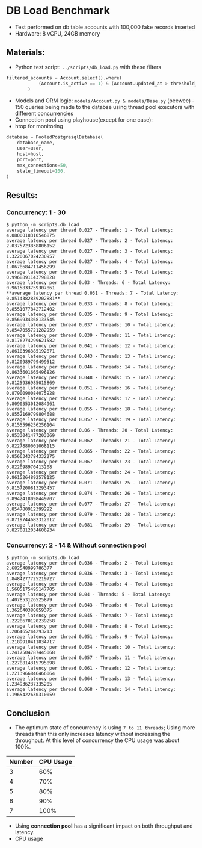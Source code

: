 # DB Load Benchmark

- Test performed on db table accounts with 100,000 fake records inserted
- Hardware: 8 vCPU, 24GB memory

## Materials:

- Python test script: `../scripts/db_load.py` with these filters

```py
filtered_accounts = Account.select().where(
            (Account.is_active == 1) & (Account.updated_at > threshold_date)
        )
```

- Models and ORM logic: `models/Account.py & models/Base.py` (peewee) - 150 queries being made to the databse using thread pool executors with different concurrencies
- Connection pool using playhouse(except for one case):
- htop for monitoring 
```py
database = PooledPostgresqlDatabase(
    database_name,
    user=user,
    host=host,
    port=port,
    max_connections=50,
    stale_timeout=100,
)
```

## Results:

### Concurrency: 1 - 30

```
$ python -m scripts.db_load
average latency per thread 0.027 - Threads: 1 - Total Latency: 4.0800018310546875
average latency per thread 0.027 - Threads: 2 - Total Latency: 2.0375723838806152
average latency per thread 0.027 - Threads: 3 - Total Latency: 1.3220067024230957
average latency per thread 0.027 - Threads: 4 - Total Latency: 1.0678684711456299
average latency per thread 0.028 - Threads: 5 - Total Latency: 0.9968891143798828
average latency per thread 0.03 - Threads: 6 - Total Latency: 0.9615833759307861
**average latency per thread 0.031 - Threads: 7 - Total Latency: 0.8514382839202881**
average latency per thread 0.033 - Threads: 8 - Total Latency: 0.8551077842712402
average latency per thread 0.035 - Threads: 9 - Total Latency: 0.8569934368133545
average latency per thread 0.037 - Threads: 10 - Total Latency: 0.8547055721282959
average latency per thread 0.039 - Threads: 11 - Total Latency: 0.8176274299621582
average latency per thread 0.041 - Threads: 12 - Total Latency: 0.8610396385192871
average latency per thread 0.043 - Threads: 13 - Total Latency: 0.8120989799499512
average latency per thread 0.046 - Threads: 14 - Total Latency: 0.8633601665496826
average latency per thread 0.048 - Threads: 15 - Total Latency: 0.8125936985015869
average latency per thread 0.051 - Threads: 16 - Total Latency: 0.8790090084075928
average latency per thread 0.053 - Threads: 17 - Total Latency: 0.8090353012084961
average latency per thread 0.055 - Threads: 18 - Total Latency: 0.8552169799804688
average latency per thread 0.057 - Threads: 19 - Total Latency: 0.8155596256256104
average latency per thread 0.06 - Threads: 20 - Total Latency: 0.8533041477203369
average latency per thread 0.062 - Threads: 21 - Total Latency: 0.8227880001068115
average latency per thread 0.065 - Threads: 22 - Total Latency: 0.8566343784332275
average latency per thread 0.067 - Threads: 23 - Total Latency: 0.822098970413208
average latency per thread 0.069 - Threads: 24 - Total Latency: 0.8615264892578125
average latency per thread 0.071 - Threads: 25 - Total Latency: 0.8157200813293457
average latency per thread 0.074 - Threads: 26 - Total Latency: 0.8942418098449707
average latency per thread 0.077 - Threads: 27 - Total Latency: 0.854780912399292
average latency per thread 0.079 - Threads: 28 - Total Latency: 0.8719744682312012
average latency per thread 0.081 - Threads: 29 - Total Latency: 0.8270812034606934

```

### Concurrency: 2 - 14 & Without connection pool

```
$ python -m scripts.db_load
average latency per thread 0.036 - Threads: 2 - Total Latency: 2.682548999786377
average latency per thread 0.036 - Threads: 3 - Total Latency: 1.8484277725219727
average latency per thread 0.038 - Threads: 4 - Total Latency: 1.5605175495147705
average latency per thread 0.04 - Threads: 5 - Total Latency: 1.407853126525879
average latency per thread 0.043 - Threads: 6 - Total Latency: 1.362640380859375
average latency per thread 0.045 - Threads: 7 - Total Latency: 1.2228670120239258
average latency per thread 0.048 - Threads: 8 - Total Latency: 1.206465244293213
average latency per thread 0.051 - Threads: 9 - Total Latency: 1.2189910411834717
average latency per thread 0.054 - Threads: 10 - Total Latency: 1.2417504787445068
average latency per thread 0.057 - Threads: 11 - Total Latency: 1.2278814315795898
average latency per thread 0.061 - Threads: 12 - Total Latency: 1.2213966846466064
average latency per thread 0.064 - Threads: 13 - Total Latency: 1.234936237335205
average latency per thread 0.068 - Threads: 14 - Total Latency: 1.1965422630310059
```

## Conclusion

- The optimum state of concurrency is using `7 to 11 threads`; Using more threads than this only increases latency without increasing the throughput. At this level of concurrency the CPU usage was about 100%.

| Number | CPU Usage |
|--------|-----------|
| 3      | 60%       |
| 4      | 70%       |
| 5      | 80%       |
| 6      | 90%       |
| 7      | 100%      |

- Using **connection pool** has a significant impact on both throughput and latency.
- CPU‌ usage 